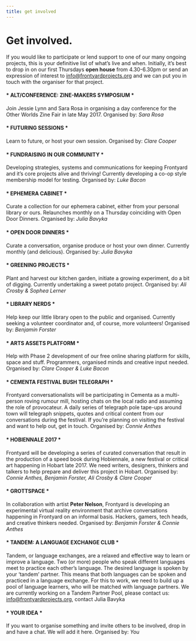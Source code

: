 ```yaml
---
title: get involved
---
```


# Get involved.

If you would like to participate or lend support to one of our many ongoing projects, this is your definitive list of what’s live and when.
Initially, it’s best to drop in on our first Thursdays **open house** from 4.30-6.30pm or send an expression of interest to [info@frontyardprojects.org](mailto:info@frontyardprojects.org) and we can put you in touch with the organiser for that project.

#### \* ALT/CONFERENCE: ZINE-MAKERS SYMPOSIUM \*
Join Jessie Lynn and Sara Rosa in organising a day conference for the Other Worlds Zine Fair in late May 2017.
Organised by: *Sara Rosa*

#### \* FUTURING SESSIONS \*
Learn to future, or host your own session.
Organised by: *Clare Cooper*

#### \* FUNDRAISING IN OUR COMMUNITY \*
Developing strategies, systems and communications for keeping Frontyard and it’s core projects alive and thriving! Currently developing a co-op style membership model for testing.
Organised by: *Luke Bacon*

#### \* EPHEMERA CABINET \*
Curate a collection for our ephemera cabinet, either from your personal library or ours. Relaunches monthly on a Thursday coinciding with Open Door Dinners.
Organised by: *Julia Bavyka*

#### \* OPEN DOOR DINNERS \*
Curate a conversation, organise produce or host your own dinner. Currently monthly (and delicious).
Organised by: *Julia Bavyka*

#### \* GREENING PROJECTS \*
Plant and harvest our kitchen garden, initiate a growing experiment, do a bit of digging. Currently undertaking a sweet potato project.
Organised by: *Ali Crosby & Sophea Lerner*

#### \* LIBRARY NERDS \*
Help keep our little library open to the public and organised. Currently seeking a volunteer coordinator and, of course, more volunteers!
Organised by: *Benjamin Forster*

#### \* ARTS ASSETS PLATFORM \*
Help with Phase 2 development of our free online sharing platform for skills, space and stuff. Programmers, organised minds and creative input needed.
Organised by: *Clare Cooper & Luke Bacon*

#### \* CEMENTA FESTIVAL BUSH TELEGRAPH \*
Frontyard conversationalists will be participating in Cementa as a multi-person roving rumour mill, hosting chats on the local radio and assuming the role of provocateur. A daily series of telegraph pole tape-ups around town will telegraph snippets, quotes and critical content from our conversations during the festival. If you’re planning on visiting the festival and want to help out, get in touch.
Organised by: *Connie Anthes*

#### \* HOBIENNALE 2017 \*
Frontyard will be developing a series of curated conversation that result in the production of a speed book during Hobiennale, a new festival or critical art happening in Hobart late 2017. We need writers, designers, thinkers and talkers to help prepare and deliver this project in Hobart.
Organised by: *Connie Anthes, Benjamin Forster, Ali Crosby & Clare Cooper*

#### \* GROTTSPACE \*
In collaboration with artist **Peter Nelson**, Frontyard is developing an experimental virtual reality environment that archive conversations happening in Frontyard on an informal basis. Hackers, gamers, tech heads, and creative thinkers needed.
Organised by: *Benjamin Forster & Connie Anthes*

#### \* TANDEM: A LANGUAGE EXCHANGE CLUB \*
Tandem, or language exchanges, are a relaxed and effective way to learn or improve a language. Two (or more) people who speak different languages meet to practice each other’s language. The desired language is spoken by your ‘tandem’ partner. This means that both languages can be spoken and practiced in a language exchange.
For this to work, we need to build up a pool of language learners, who will be matched with language partners.
We are currently working on a Tandem Partner Pool, please contact us: [info@frontyardprojects.org](info@frontyardprojects.org), contact Julia Bavyka

#### \* YOUR IDEA \*
If you want to organise something and invite others to be involved, drop in and have a chat. We will add it here.
Organised by: *You*
